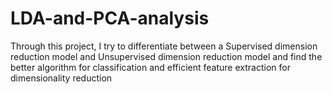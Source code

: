 # LDA-and-PCA-analysis
Through this project, I try to differentiate between a Supervised dimension reduction model and Unsupervised dimension reduction model and find the better algorithm for classification and efficient feature extraction for dimensionality reduction
